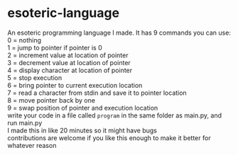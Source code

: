 # esoteric-language
An esoteric programming language I made. 
It has 9 commands you can use:
0 = nothing<br>
1 = jump to pointer if pointer is 0<br>
2 = increment value at location of pointer<br>
3 = decrement value at location of pointer<br>
4 = display character at location of pointer<br>
5 = stop execution<br>
6 = bring pointer to current execution location<br>
7 = read a character from stdin and save it to pointer location<br>
8 = move pointer back by one<br>
9 = swap position of pointer and execution location<br>
write your code in a file called `program` in the same folder as main.py, and run main.py<br>
I made this in like 20 minutes so it might have bugs<br>
contributions are welcome if you like this enough to make it better for whatever reason
